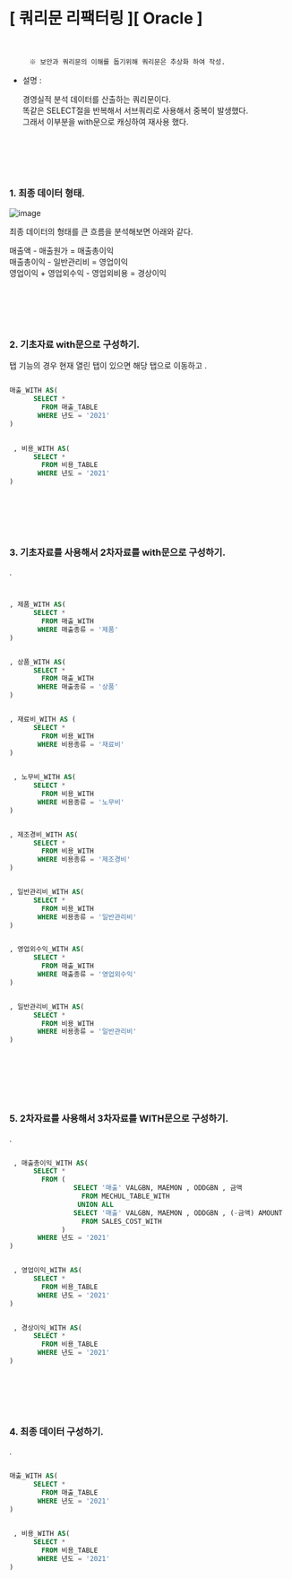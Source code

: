 # [  쿼리문 리팩터링  ][ Oracle ] <br><br>



```diff
     ※ 보안과 쿼리문의 이해를 돕기위해 쿼리문은 추상화 하여 작성.
```

- 설명 : <br>

     경영실적 분석 데이터를 산출하는 쿼리문이다. <br>
     똑같은 SELECT절을 반복해서 서브쿼리로 사용해서 중복이 발생했다. <br>
     그래서 이부분을 with문으로 캐싱하여 재사용 했다. <br>
     

     
     




<br><br><br><br>





### 1. 최종 데이터 형태. <br>

![image](https://user-images.githubusercontent.com/54452587/129153854-2b724d60-3baf-4603-afb8-a201e9dd9724.png)

최종 데이터의 형태를 큰 흐름을 분석해보면 아래와 같다. <br>

매출액 - 매출원가 = 매출총이익 <br>
매출총이익 - 일반관리비 = 영업이익 <br>
영업이익 + 영업외수익 - 영업외비용 = 경상이익 <br>



<br><br><br><br>



### 2. 기초자료 with문으로 구성하기. <br>

탭 기능의 경우 현재 열린 탭이 있으면 해당 탭으로 이동하고 . <br>


```sql

매출_WITH AS(
      SELECT *
        FROM 매출_TABLE
       WHERE 년도 = '2021'
)

                                                                                                         
 , 비용_WITH AS(
      SELECT *
        FROM 비용_TABLE
       WHERE 년도 = '2021'
)

```
<br><br><br><br>



### 3. 기초자료를 사용해서 2차자료를 with문으로 구성하기. <br>

 . <br>


```sql


, 제품_WITH AS(
      SELECT *
        FROM 매출_WITH
       WHERE 매출종류 = '제품'
)


, 상품_WITH AS(
      SELECT *
        FROM 매출_WITH
       WHERE 매출종류 = '상품'
)


, 재료비_WITH AS (
      SELECT *
        FROM 비용_WITH
       WHERE 비용종류 = '재료비'
)

                                                                                                         
 , 노무비_WITH AS(
      SELECT *
        FROM 비용_WITH
       WHERE 비용종류 = '노무비'
)


, 제조경비_WITH AS(
      SELECT *
        FROM 비용_WITH
       WHERE 비용종류 = '제조경비'
)


, 일반관리비_WITH AS(
      SELECT *
        FROM 비용_WITH
       WHERE 비용종류 = '일반관리비'
)


, 영업외수익_WITH AS(
      SELECT *
        FROM 매출_WITH
       WHERE 매출종류 = '영업외수익'
)


, 일반관리비_WITH AS(
      SELECT *
        FROM 비용_WITH
       WHERE 비용종류 = '일반관리비'
)



```
<br><br><br><br>





### 5. 2차자료를 사용해서 3차자료를 WITH문으로 구성하기. <br>

 . <br>


```sql

 , 매출총이익_WITH AS(
      SELECT *
        FROM (
                SELECT '매출' VALGBN, MAEMON , ODDGBN , 금액
                  FROM MECHUL_TABLE_WITH 
                 UNION ALL
                SELECT '매출' VALGBN, MAEMON , ODDGBN , (-금액) AMOUNT
                  FROM SALES_COST_WITH
             )
       WHERE 년도 = '2021'
)


 , 영업이익_WITH AS(
      SELECT *
        FROM 비용_TABLE
       WHERE 년도 = '2021'
)


 , 경상이익_WITH AS(
      SELECT *
        FROM 비용_TABLE
       WHERE 년도 = '2021'
)

```
<br><br><br><br>





### 4. 최종 데이터 구성하기. <br>

 . <br>


```sql

매출_WITH AS(
      SELECT *
        FROM 매출_TABLE
       WHERE 년도 = '2021'
)

                                                                                                         
 , 비용_WITH AS(
      SELECT *
        FROM 비용_TABLE
       WHERE 년도 = '2021'
)

```
<br><br><br><br>















<br><br><br><br>




```java
 
```









